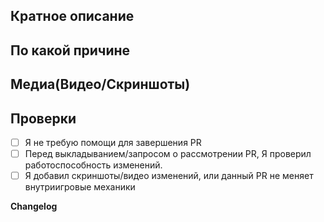 <!-- Пожалуйста прочитайте эту статью перед тем как выложить PR, что-бы избежать лишних правок в процессе осмотра: https://docs.spacestation14.io/en/getting-started/pr-guideline -->
<!-- Текст в стрелочках являеться коментариями - они не будут видны в вашем PR. -->

## Кратное описание
<!-- Что вы предлагаете изминить с помощью своего PR? -->

## По какой причине
<!-- В чём причина добавления этих изменений? ССылки на Дисскусии а так-же Баг-Репорты указывать здесь. Пожалуйста опишите как это изменит игровой баланс. -->

## Медиа(Видео/Скриншоты)
<!-- 
Если ваш PR содержит внутриигровые изменения вы обязаны предоставить скриншоты/видео изменений.
-->

## Проверки

- [ ] Я не требую помощи для завершения PR
- [ ] Перед выкладыванием/запросом о рассмотрении PR, Я проверил работоспособность изменений.
- [ ] Я добавил скриншоты/видео изменений, или данный PR не меняет внутриигровые механики

**Changelog**
<!--
Введите игроков в курс дела, кратко опишите всё что было изменено в этом PR.
-->

<!--
Перед выкладыванием/запросом о рассмотрении PR, напишите Changelog вне коментария.
Для добавления чейнжлога в Resources/Changelog/ChangelogSunrise.yml используйте скрипт manual_changelog.py который находится в директории Tools. Нужен установленый python.
Пример команды:
python .\Tools\manual_changelog.py
Далее указываете чейнжлог по данному шаблону:
:cl: VigersRay
- add: Добавлено веселье!
- remove: Удалено веселье!
- tweak: Изменено веселье!
- fix: Исправлено веселье!
-->
